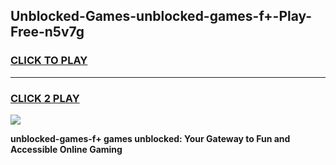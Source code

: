 
## Unblocked-Games-unblocked-games-f+-Play-Free-n5v7g
<h3>
<a href="https://premium76.site?title=unblocked-games-f+&ref=18A1">CLICK TO PLAY</a></h3>
<hr>

<h3>
<a href="https://premium76.site?title=unblocked-games-f+&ref=18A1">CLICK 2 PLAY</a>
  
</h3>

<a href="https://premium76.site?title=unblocked-games-f+&ref=18A1"><img src="https://clearcache.store/games.png"></a>


**unblocked-games-f+ games unblocked: Your Gateway to Fun and Accessible Online Gaming**
